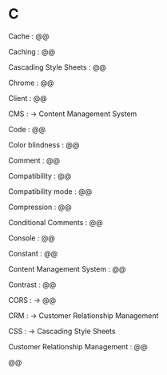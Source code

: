 # C

Cache
: @@

Caching
: @@

Cascading Style Sheets
: @@

Chrome
: @@

Client
: @@

CMS
: → Content Management System

Code
: @@

Color blindness
: @@

Comment
: @@

Compatibility
: @@

Compatibility mode
: @@

Compression
: @@

Conditional Comments
: @@

Console
: @@

Constant
: @@

Content Management System
: @@

Contrast
: @@

CORS
: → @@

CRM
: → Customer Relationship Management

CSS
: → Cascading Style Sheets

Customer Relationship Management
: @@

@@